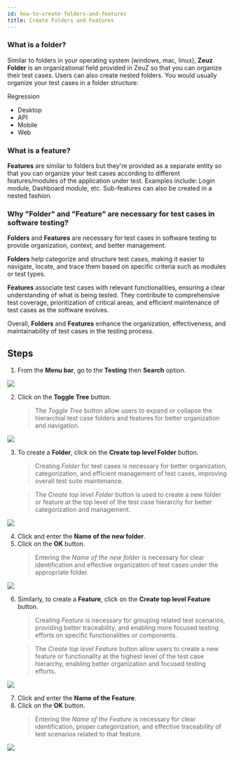 ```yaml
---
id: how-to-create-folders-and-features
title: Create Folders and Features
---
```


### What is a folder?

Similar to folders in your operating system (windows, mac, linux), **Zeuz Folder** is an organizational field provided in ZeuZ so that you can organize their test cases. Users can also create nested folders. You would usually organize your test cases in a folder structure:


Regression
* Desktop
* API
* Mobile
* Web


### What is a feature?

**Features** are similar to folders but they're provided as a separate entity so that you can organize your test cases according to different features/modules of the application under test. Examples include: Login module, Dashboard module, etc. Sub-features can also be created in a nested fashion.

### Why "Folder" and "Feature" are necessary for test cases in software testing?

**Folders** and **Features** are necessary for test cases in software testing to provide organization, context, and better management.

**Folders** help categorize and structure test cases, making it easier to navigate, locate, and trace them based on specific criteria such as modules or test types.

**Features** associate test cases with relevant functionalities, ensuring a clear understanding of what is being tested. They contribute to comprehensive test coverage, prioritization of critical areas, and efficient maintenance of test cases as the software evolves.

Overall, **Folders** and **Features** enhance the organization, effectiveness, and maintainability of test cases in the testing process.

## Steps

1. From the **Menu bar**, go to the **Testing** then **Search** option.

![](/img/how-tos/how-to-create-folders-and-features/test-search.png)

2. Click on the **Toggle Tree** button.
   > The *Toggle Tree* button allow users to expand or collapse the hierarchial test case folders and features for better organization and navigation.

![](/img/how-tos/how-to-create-folders-and-features/toggle-free.png)

3. To create a **Folder**, click on the **Create top level Folder** button.
   > Creating *Folder* for test cases is necessary for better organization, categorization, and efficient management of test cases, improving overall test suite maintenance.

   > The *Create top level Folder* button is used to create a new folder or feature at the top level of the test case hierarchy for better categorization and management.

![](/img/how-tos/how-to-create-folders-and-features/top-folder.png)

4. Click and enter the **Name of the new folder**.
5. Click on the **OK** button.
   > Entering the *Name of the new folder* is necessary for clear identification and effective organization of test cases under the appropriate folder.

![](/img/how-tos/how-to-create-folders-and-features/name-folder.png)

6. Similarly, to create a **Feature**, click on the **Create top level Feature** button.
   > Creating *Feature* is necessary for grouping related test scenarios, providing better traceability, and enabling more focused testing efforts on specific functionalities or components.

   > The *Create top level Feature* button allow users to create a new feature or functionality at the highest level of the test case hierarchy, enabling better organization and focused testing efforts.

![](/img/how-tos/how-to-create-folders-and-features/top-feature.png)

7. Click and enter the **Name of the Feature**.
8. Click on the **OK** button.
   > Entering the *Name of the Feature* is necessary for clear identification, proper categorization, and effective traceability of test scenarios related to that feature.

![](/img/how-tos/how-to-create-folders-and-features/name-feature.png)